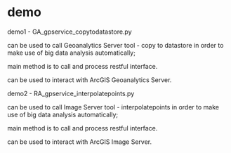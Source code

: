 # demo

demo1 - GA_gpservice_copytodatastore.py

can be used to call Geoanalytics Server tool - copy to datastore in order to make use of big data analysis automatically;

main method is to call and process restful interface.

can be used to interact with ArcGIS Geoanalytics Server.


demo2 - RA_gpservice_interpolatepoints.py

can be used to call Image Server tool - interpolatepoints in order to make use of big data analysis automatically;

main method is to call and process restful interface.

can be used to interact with ArcGIS Image Server.


